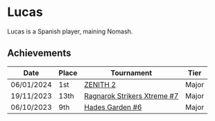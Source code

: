 # Lucas

Lucas is a Spanish player, maining Nomash.

## Achievements

|Date|Place|Tournament|Tier|
|-|-|-|-|
| 06/01/2024 | 1st | [ZENITH 2](../../tournaments/misc/zenith2.md) | Major |
| 19/11/2023 | 13th | [Ragnarok Strikers Xtreme #7](../../tournaments/ragna/ragnax7.md) | Major |
| 06/10/2023 | 9th | [Hades Garden #6](../../tournaments/hg/hg6.md) | Major |
